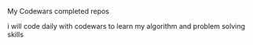 My Codewars completed repos

i will code daily with codewars to learn my algorithm and problem solving skills
